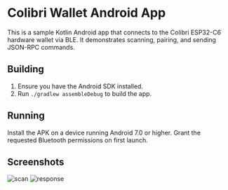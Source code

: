 # Colibri Wallet Android App

This is a sample Kotlin Android app that connects to the Colibri ESP32-C6 hardware wallet via BLE. It demonstrates scanning, pairing, and sending JSON-RPC commands.

## Building

1. Ensure you have the Android SDK installed.
2. Run `./gradlew assembleDebug` to build the app.

## Running

Install the APK on a device running Android 7.0 or higher. Grant the requested Bluetooth permissions on first launch.

## Screenshots

![scan](screenshots/scan.png)
![response](screenshots/response.png)
